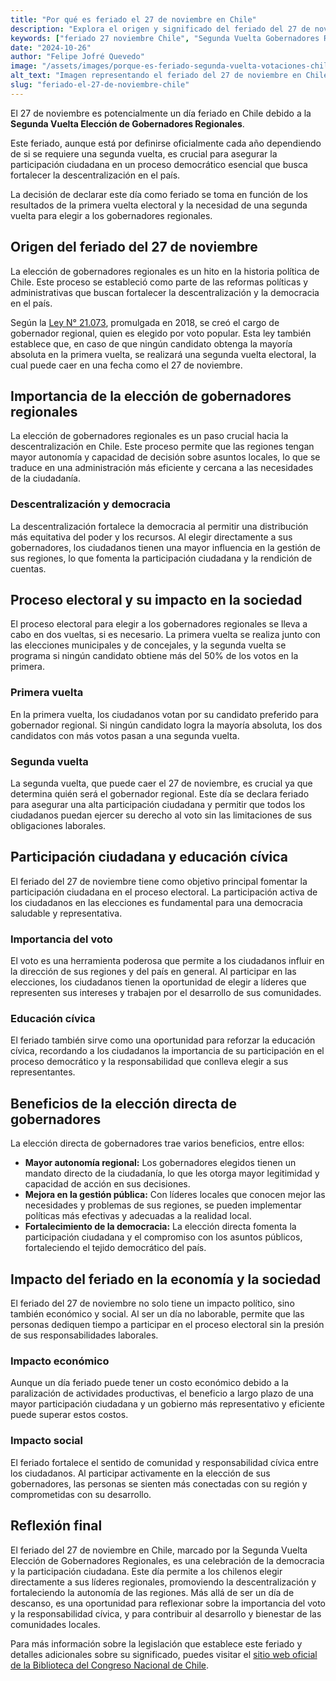 ```yaml
---
title: "Por qué es feriado el 27 de noviembre en Chile"
description: "Explora el origen y significado del feriado del 27 de noviembre en Chile, establecido para la Segunda Vuelta Elección de Gobernadores Regionales, y su impacto en la participación ciudadana y descentralización del país."
keywords: ["feriado 27 noviembre Chile", "Segunda Vuelta Gobernadores Regionales", "feriado elecciones Chile", "por qué es feriado 27 noviembre"]
date: "2024-10-26"
author: "Felipe Jofré Quevedo"
image: "/assets/images/porque-es-feriado-segunda-vuelta-votaciones-chile.jpg"
alt_text: "Imagen representando el feriado del 27 de noviembre en Chile debido a las elecciones de segunda vuelta de gobernadores regionales"
slug: "feriado-el-27-de-noviembre-chile"
---
```


El 27 de noviembre es potencialmente un día feriado en Chile debido a la **Segunda Vuelta Elección de Gobernadores Regionales**.

Este feriado, <span class="badge-primary">aunque está por definirse oficialmente cada año dependiendo de si se requiere una segunda vuelta</span>, es crucial para asegurar la participación ciudadana en un proceso democrático esencial que busca fortalecer la descentralización en el país.

La decisión de declarar este día como feriado se toma en función de los resultados de la primera vuelta electoral y la necesidad de una segunda vuelta para elegir a los gobernadores regionales.

## Origen del feriado del 27 de noviembre

La elección de gobernadores regionales es un hito en la historia política de Chile. Este proceso se estableció como parte de las reformas políticas y administrativas que buscan fortalecer la descentralización y la democracia en el país.

Según la [Ley N° 21.073](https://www.bcn.cl/leychile/navegar?idNorma=30082), promulgada en 2018, se creó el cargo de gobernador regional, quien es elegido por voto popular. Esta ley también establece que, en caso de que ningún candidato obtenga la mayoría absoluta en la primera vuelta, se realizará una segunda vuelta electoral, la cual puede caer en una fecha como el 27 de noviembre.

## Importancia de la elección de gobernadores regionales

La elección de gobernadores regionales es un paso crucial hacia la descentralización en Chile. Este proceso permite que las regiones tengan mayor autonomía y capacidad de decisión sobre asuntos locales, lo que se traduce en una administración más eficiente y cercana a las necesidades de la ciudadanía.

### Descentralización y democracia

La descentralización fortalece la democracia al permitir una distribución más equitativa del poder y los recursos. Al elegir directamente a sus gobernadores, los ciudadanos tienen una mayor influencia en la gestión de sus regiones, lo que fomenta la participación ciudadana y la rendición de cuentas.

## Proceso electoral y su impacto en la sociedad

El proceso electoral para elegir a los gobernadores regionales se lleva a cabo en dos vueltas, si es necesario. La primera vuelta se realiza junto con las elecciones municipales y de concejales, y la segunda vuelta se programa si ningún candidato obtiene más del 50% de los votos en la primera.

### Primera vuelta

En la primera vuelta, los ciudadanos votan por su candidato preferido para gobernador regional. Si ningún candidato logra la mayoría absoluta, los dos candidatos con más votos pasan a una segunda vuelta.

### Segunda vuelta

La segunda vuelta, que puede caer el 27 de noviembre, es crucial ya que determina quién será el gobernador regional. Este día se declara feriado para asegurar una alta participación ciudadana y permitir que todos los ciudadanos puedan ejercer su derecho al voto sin las limitaciones de sus obligaciones laborales.

## Participación ciudadana y educación cívica

El feriado del 27 de noviembre tiene como objetivo principal fomentar la participación ciudadana en el proceso electoral. La participación activa de los ciudadanos en las elecciones es fundamental para una democracia saludable y representativa.

### Importancia del voto

El voto es una herramienta poderosa que permite a los ciudadanos influir en la dirección de sus regiones y del país en general. Al participar en las elecciones, los ciudadanos tienen la oportunidad de elegir a líderes que representen sus intereses y trabajen por el desarrollo de sus comunidades.

### Educación cívica

El feriado también sirve como una oportunidad para reforzar la educación cívica, recordando a los ciudadanos la importancia de su participación en el proceso democrático y la responsabilidad que conlleva elegir a sus representantes.

## Beneficios de la elección directa de gobernadores

La elección directa de gobernadores trae varios beneficios, entre ellos:

- **Mayor autonomía regional:** Los gobernadores elegidos tienen un mandato directo de la ciudadanía, lo que les otorga mayor legitimidad y capacidad de acción en sus decisiones.
- **Mejora en la gestión pública:** Con líderes locales que conocen mejor las necesidades y problemas de sus regiones, se pueden implementar políticas más efectivas y adecuadas a la realidad local.
- **Fortalecimiento de la democracia:** La elección directa fomenta la participación ciudadana y el compromiso con los asuntos públicos, fortaleciendo el tejido democrático del país.

## Impacto del feriado en la economía y la sociedad

El feriado del 27 de noviembre no solo tiene un impacto político, sino también económico y social. Al ser un día no laborable, permite que las personas dediquen tiempo a participar en el proceso electoral sin la presión de sus responsabilidades laborales.

### Impacto económico

Aunque un día feriado puede tener un costo económico debido a la paralización de actividades productivas, el beneficio a largo plazo de una mayor participación ciudadana y un gobierno más representativo y eficiente puede superar estos costos.

### Impacto social

El feriado fortalece el sentido de comunidad y responsabilidad cívica entre los ciudadanos. Al participar activamente en la elección de sus gobernadores, las personas se sienten más conectadas con su región y comprometidas con su desarrollo.

## Reflexión final

El feriado del 27 de noviembre en Chile, marcado por la Segunda Vuelta Elección de Gobernadores Regionales, es una celebración de la democracia y la participación ciudadana. Este día permite a los chilenos elegir directamente a sus líderes regionales, promoviendo la descentralización y fortaleciendo la autonomía de las regiones. Más allá de ser un día de descanso, es una oportunidad para reflexionar sobre la importancia del voto y la responsabilidad cívica, y para contribuir al desarrollo y bienestar de las comunidades locales.

Para más información sobre la legislación que establece este feriado y detalles adicionales sobre su significado, puedes visitar el [sitio web oficial de la Biblioteca del Congreso Nacional de Chile](https://www.bcn.cl/leychile/navegar?idNorma=30082).
